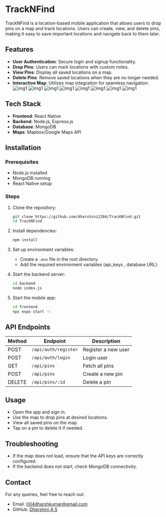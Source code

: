 
# TrackNFind
TrackNFind is a location-based mobile application that allows users to drop pins on a map and track locations. Users can create, view, and delete pins, making it easy to save important locations and navigate back to them later.

## Features
- **User Authentication**: Secure login and signup functionality.
- **Drop Pins**: Users can mark locations with custom notes.
- **View Pins**: Display all saved locations on a map.
- **Delete Pins**: Remove saved locations when they are no longer needed.
- **Interactive Map**: Utilizes map integration for seamless navigation.
  ![img1](tr2.jpg)
  ![img1](tr3.jpg)
  ![img1](tr4.jpg)
  ![img1](tr5.jpg)
  ![img1](tr6.jpg)
  ![img1](tr7.jpg)
  ![img1](tr8.jpg)
  ![img1](tr9.jpg)
## Tech Stack
- **Frontend**: React Native
- **Backend**: Node.js, Express.js
- **Database**: MongoDB
- **Maps**: Mapbox/Google Maps API

## Installation

### Prerequisites
- Node.js installed
- MongoDB running
- React Native setup

### Steps
1. Clone the repository:
   ```sh
   git clone https://github.com/dharshini2284/TrackNFind.git
   cd TrackNFind
   ```
2. Install dependencies:
   ```sh
   npm install
   ```
3. Set up environment variables:
   - Create a `.env` file in the root directory.
   - Add the required environment variables (api_keys , database URL).

4. Start the backend server:
   ```sh
   cd backend
   node index.js
   ```
5. Start the mobile app:
   ```sh
   cd frontend
   npx expo start -c
   ```

## API Endpoints
| Method | Endpoint            | Description          |
|--------|--------------------|----------------------|
| POST   | `/api/auth/register` | Register a new user |
| POST   | `/api/auth/login`    | Login user          |
| GET    | `/api/pins`          | Fetch all pins      |
| POST   | `/api/pins`          | Create a new pin    |
| DELETE | `/api/pins/:id`      | Delete a pin        |

## Usage
- Open the app and sign in.
- Use the map to drop pins at desired locations.
- View all saved pins on the map.
- Tap on a pin to delete it if needed.

## Troubleshooting
- If the map does not load, ensure that the API keys are correctly configured.
- If the backend does not start, check MongoDB connectivity.

## Contact
For any queries, feel free to reach out:
- Email: 004dharshkumar@gmail.com
- GitHub: [Dharshini A S](https://github.com/dharshini2284)

